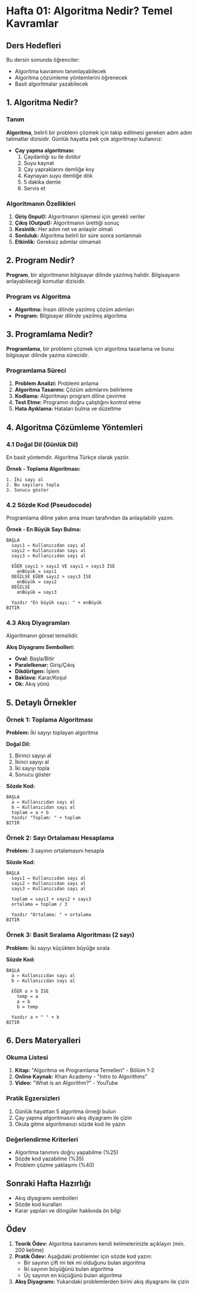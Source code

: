 # Hafta 01: Algoritma Nedir? Temel Kavramlar

## Ders Hedefleri
Bu dersin sonunda öğrenciler:
- Algoritma kavramını tanımlayabilecek
- Algoritma çözümleme yöntemlerini öğrenecek
- Basit algoritmalar yazabilecek

## 1. Algoritma Nedir?

### Tanım
**Algoritma**, belirli bir problemi çözmek için takip edilmesi gereken adım adım talimatlar dizisidir. Günlük hayatta pek çok algoritmayı kullanırız:

- **Çay yapma algoritması:**
  1. Çaydanlığı su ile doldur
  2. Suyu kaynat
  3. Çay yapraklarını demliğe koy
  4. Kaynayan suyu demliğe dök
  5. 5 dakika demle
  6. Servis et

### Algoritmanın Özellikleri
1. **Giriş (Input):** Algoritmanın işlemesi için gerekli veriler
2. **Çıkış (Output):** Algoritmanın ürettiği sonuç
3. **Kesinlik:** Her adım net ve anlaşılır olmalı
4. **Sonluluk:** Algoritma belirli bir süre sonra sonlanmalı
5. **Etkinlik:** Gereksiz adımlar olmamalı

## 2. Program Nedir?

**Program**, bir algoritmanın bilgisayar dilinde yazılmış halidir. Bilgisayarın anlayabileceği komutlar dizisidir.

### Program vs Algoritma
- **Algoritma:** İnsan dilinde yazılmış çözüm adımları
- **Program:** Bilgisayar dilinde yazılmış algoritma

## 3. Programlama Nedir?

**Programlama**, bir problemi çözmek için algoritma tasarlama ve bunu bilgisayar dilinde yazma sürecidir.

### Programlama Süreci
1. **Problem Analizi:** Problemi anlama
2. **Algoritma Tasarımı:** Çözüm adımlarını belirleme
3. **Kodlama:** Algoritmayı program diline çevirme
4. **Test Etme:** Programın doğru çalıştığını kontrol etme
5. **Hata Ayıklama:** Hataları bulma ve düzeltme

## 4. Algoritma Çözümleme Yöntemleri

### 4.1 Doğal Dil (Günlük Dil)
En basit yöntemdir. Algoritma Türkçe olarak yazılır.

**Örnek - Toplama Algoritması:**
```
1. İki sayı al
2. Bu sayıları topla
3. Sonucu göster
```

### 4.2 Sözde Kod (Pseudocode)
Programlama diline yakın ama insan tarafından da anlaşılabilir yazım.

**Örnek - En Büyük Sayı Bulma:**
```
BAŞLA
  sayı1 ← Kullanıcıdan sayı al
  sayı2 ← Kullanıcıdan sayı al
  sayı3 ← Kullanıcıdan sayı al
  
  EĞER sayı1 > sayı2 VE sayı1 > sayı3 İSE
    enBüyük = sayı1
  DEĞILSE EĞER sayı2 > sayı3 İSE
    enBüyük = sayı2
  DEĞILSE
    enBüyük = sayı3
  
  Yazdır "En büyük sayı: " + enBüyük
BITIR
```

### 4.3 Akış Diyagramları
Algoritmanın görsel temsilidir.

**Akış Diyagramı Sembolleri:**
- **Oval:** Başla/Bitir
- **Paralelkenar:** Giriş/Çıkış
- **Dikdörtgen:** İşlem
- **Baklava:** Karar/Koşul
- **Ok:** Akış yönü

## 5. Detaylı Örnekler

### Örnek 1: Toplama Algoritması
**Problem:** İki sayıyı toplayan algoritma

**Doğal Dil:**
1. Birinci sayıyı al
2. İkinci sayıyı al
3. İki sayıyı topla
4. Sonucu göster

**Sözde Kod:**
```
BAŞLA
  a ← Kullanıcıdan sayı al
  b ← Kullanıcıdan sayı al
  toplam = a + b
  Yazdır "Toplam: " + toplam
BITIR
```

### Örnek 2: Sayı Ortalaması Hesaplama
**Problem:** 3 sayının ortalamasını hesapla

**Sözde Kod:**
```
BAŞLA
  sayı1 ← Kullanıcıdan sayı al
  sayı2 ← Kullanıcıdan sayı al
  sayı3 ← Kullanıcıdan sayı al
  
  toplam = sayı1 + sayı2 + sayı3
  ortalama = toplam / 3
  
  Yazdır "Ortalama: " + ortalama
BITIR
```

### Örnek 3: Basit Sıralama Algoritması (2 sayı)
**Problem:** İki sayıyı küçükten büyüğe sırala

**Sözde Kod:**
```
BAŞLA
  a ← Kullanıcıdan sayı al
  b ← Kullanıcıdan sayı al
  
  EĞER a > b İSE
    temp = a
    a = b
    b = temp
  
  Yazdır a + " " + b
BITIR
```

## 6. Ders Materyalleri

### Okuma Listesi
1. **Kitap:** "Algoritma ve Programlama Temelleri" - Bölüm 1-2
2. **Online Kaynak:** Khan Academy - "Intro to Algorithms"
3. **Video:** "What is an Algorithm?" - YouTube

### Pratik Egzersizleri
1. Günlük hayattan 5 algoritma örneği bulun
2. Çay yapma algoritmasını akış diyagramı ile çizin
3. Okula gitme algoritmanızı sözde kod ile yazın

### Değerlendirme Kriterleri
- Algoritma tanımını doğru yapabilme (%25)
- Sözde kod yazabilme (%35)
- Problem çözme yaklaşımı (%40)

## Sonraki Hafta Hazırlığı
- Akış diyagramı sembolleri
- Sözde kod kuralları
- Karar yapıları ve döngüler hakkında ön bilgi

## Ödev
1. **Teorik Ödev:** Algoritma kavramını kendi kelimelerinizle açıklayın (min. 200 kelime)
2. **Pratik Ödev:** Aşağıdaki problemler için sözde kod yazın:
   - Bir sayının çift mi tek mi olduğunu bulan algoritma
   - İki sayının büyüğünü bulan algoritma
   - Üç sayının en küçüğünü bulan algoritma
3. **Akış Diyagramı:** Yukarıdaki problemlerden birini akış diyagramı ile çizin
